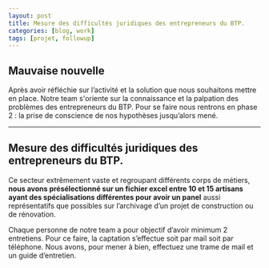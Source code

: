 ```yaml
---
layout: post
title: Mesure des difficultés juridiques des entrepreneurs du BTP.
categories: [blog, work]
tags: [projet, followup]
--- 
```

## Mauvaise nouvelle

Après avoir réfléchie sur l’activité et la solution que nous souhaitons mettre en place. Notre team s'oriente sur la connaissance et la palpation des problèmes des entrepreneurs du BTP. Pour se faire nous rentrons en phase 2 : la prise de conscience de nos hypothèses jusqu’alors mené.

<!-- readmore -->

---

## Mesure des difficultés juridiques des entrepreneurs du BTP.

Ce secteur extrêmement vaste et regroupant différents corps de métiers, **nous avons présélectionné sur un fichier excel entre 10 et 15 artisans ayant des spécialisations différentes pour avoir un panel** aussi représentatifs que possibles sur l’archivage d’un projet de construction ou de rénovation.

Chaque personne de notre team a pour objectif d’avoir minimum 2 entretiens. 
Pour ce faire, la captation s’effectue soit par mail soit par téléphone.
Nous avons, pour mener à bien, effectuez une trame de mail et un guide d’entretien.

